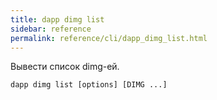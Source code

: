 ```yaml
---
title: dapp dimg list
sidebar: reference
permalink: reference/cli/dapp_dimg_list.html
---
```


Вывести список dimg-ей.

```
dapp dimg list [options] [DIMG ...]
```
